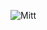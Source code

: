 ![Mitt](https://user-images.githubusercontent.com/60116309/201696652-e5158f7f-9bf5-48f5-982a-a85f59638389.jpg)
